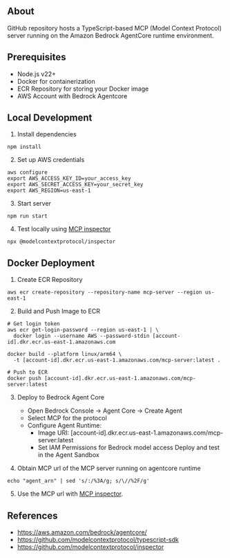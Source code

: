 ## About

GitHub repository hosts a TypeScript-based MCP (Model Context Protocol) server running on the Amazon Bedrock AgentCore runtime environment.

## Prerequisites

- Node.js v22+
- Docker for containerization
- ECR Repository for storing your Docker image
- AWS Account with Bedrock Agentcore

## Local Development

1. Install dependencies

```
npm install
```

2. Set up AWS credentials
```
aws configure
export AWS_ACCESS_KEY_ID=your_access_key
export AWS_SECRET_ACCESS_KEY=your_secret_key
export AWS_REGION=us-east-1
```

3. Start server
```
npm run start
```

4. Test locally using [MCP inspector](https://github.com/modelcontextprotocol/inspector)

```
npx @modelcontextprotocol/inspector
```

## Docker Deployment

1. Create ECR Repository
```
aws ecr create-repository --repository-name mcp-server --region us-east-1
```
2. Build and Push Image to ECR
```
# Get login token
aws ecr get-login-password --region us-east-1 | \
  docker login --username AWS --password-stdin [account-id].dkr.ecr.us-east-1.amazonaws.com

docker build --platform linux/arm64 \
  -t [account-id].dkr.ecr.us-east-1.amazonaws.com/mcp-server:latest .

# Push to ECR
docker push [account-id].dkr.ecr.us-east-1.amazonaws.com/mcp-server:latest
```

3. Deploy to Bedrock Agent Core

    - Open Bedrock Console → Agent Core → Create Agent
    - Select MCP for the protocol
    - Configure Agent Runtime:
        - Image URI: [account-id].dkr.ecr.us-east-1.amazonaws.com/mcp-server:latest
        - Set IAM Permissions for Bedrock model access
        Deploy and test in the Agent Sandbox


4. Obtain MCP url of the MCP server running on agentcore runtime 

```
echo "agent_arn" | sed 's/:/%3A/g; s/\//%2F/g'
```

5. Use the MCP url with [MCP inspector](https://github.com/modelcontextprotocol/inspector).

## References
- https://aws.amazon.com/bedrock/agentcore/
- https://github.com/modelcontextprotocol/typescript-sdk
- https://github.com/modelcontextprotocol/inspector



